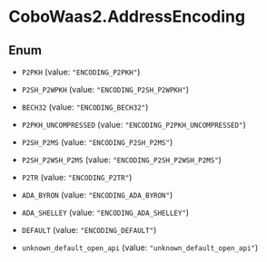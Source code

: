 # CoboWaas2.AddressEncoding

## Enum


* `P2PKH` (value: `"ENCODING_P2PKH"`)

* `P2SH_P2WPKH` (value: `"ENCODING_P2SH_P2WPKH"`)

* `BECH32` (value: `"ENCODING_BECH32"`)

* `P2PKH_UNCOMPRESSED` (value: `"ENCODING_P2PKH_UNCOMPRESSED"`)

* `P2SH_P2MS` (value: `"ENCODING_P2SH_P2MS"`)

* `P2SH_P2WSH_P2MS` (value: `"ENCODING_P2SH_P2WSH_P2MS"`)

* `P2TR` (value: `"ENCODING_P2TR"`)

* `ADA_BYRON` (value: `"ENCODING_ADA_BYRON"`)

* `ADA_SHELLEY` (value: `"ENCODING_ADA_SHELLEY"`)

* `DEFAULT` (value: `"ENCODING_DEFAULT"`)

* `unknown_default_open_api` (value: `"unknown_default_open_api"`)


